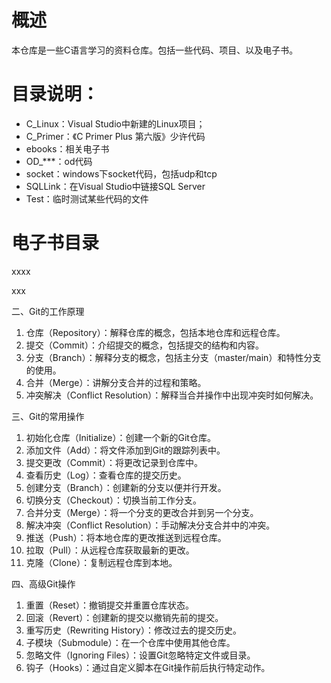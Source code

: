 #  概述



本仓库是一些C语言学习的资料仓库。包括一些代码、项目、以及电子书。



# 目录说明：

- C_Linux：Visual Studio中新建的Linux项目；
- C_Primer：《C Primer Plus 第六版》少许代码
- ebooks：相关电子书
- OD_***：od代码
- socket：windows下socket代码，包括udp和tcp
- SQLLink：在Visual Studio中链接SQL Server
- Test：临时测试某些代码的文件



# 电子书目录

xxxx

xxx






二、Git的工作原理

1. 仓库（Repository）：解释仓库的概念，包括本地仓库和远程仓库。
2. 提交（Commit）：介绍提交的概念，包括提交的结构和内容。
3. 分支（Branch）：解释分支的概念，包括主分支（master/main）和特性分支的使用。
4. 合并（Merge）：讲解分支合并的过程和策略。
5. 冲突解决（Conflict Resolution）：解释当合并操作中出现冲突时如何解决。

三、Git的常用操作

1. 初始化仓库（Initialize）：创建一个新的Git仓库。
2. 添加文件（Add）：将文件添加到Git的跟踪列表中。
3. 提交更改（Commit）：将更改记录到仓库中。
4. 查看历史（Log）：查看仓库的提交历史。
5. 创建分支（Branch）：创建新的分支以便并行开发。
6. 切换分支（Checkout）：切换当前工作分支。
7. 合并分支（Merge）：将一个分支的更改合并到另一个分支。
8. 解决冲突（Conflict Resolution）：手动解决分支合并中的冲突。
9. 推送（Push）：将本地仓库的更改推送到远程仓库。
10. 拉取（Pull）：从远程仓库获取最新的更改。
11. 克隆（Clone）：复制远程仓库到本地。

四、高级Git操作

1. 重置（Reset）：撤销提交并重置仓库状态。
2. 回滚（Revert）：创建新的提交以撤销先前的提交。
3. 重写历史（Rewriting History）：修改过去的提交历史。
4. 子模块（Submodule）：在一个仓库中使用其他仓库。
5. 忽略文件（Ignoring Files）：设置Git忽略特定文件或目录。
6. 钩子（Hooks）：通过自定义脚本在Git操作前后执行特定动作。
